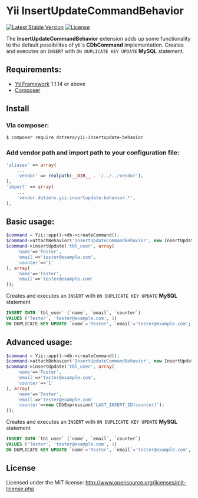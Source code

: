 # Yii InsertUpdateCommandBehavior

[![Latest Stable Version](https://poser.pugx.org/dotzero/yii-insertupdate-behavior/version)](https://packagist.org/packages/dotzero/yii-insertupdate-behavior)
[![License](https://poser.pugx.org/dotzero/yii-insertupdate-behavior/license)](https://packagist.org/packages/dotzero/yii-insertupdate-behavior)

The **InsertUpdateCommandBehavior** extension adds up some functionality to the default possibilites of yii´s **CDbCommand** implementation. Creates and executes an `INSERT` with `ON DUPLICATE KEY UPDATE` **MySQL** statement.

## Requirements:

- [Yii Framework](https://github.com/yiisoft/yii) 1.1.14 or above
- [Composer](http://getcomposer.org/doc/)

## Install

### Via composer:

```bash
$ composer require dotzero/yii-insertupdate-behavior
```

### Add vendor path and import path to your configuration file:

```php
'aliases' => array(
    ...
    'vendor' => realpath(__DIR__ . '/../../vendor'),
),
'import' => array(
    ...
    'vendor.dotzero.yii-insertupdate-behavior.*',
),
```

## Basic usage:

```php
$command = Yii::app()->db->createCommand();
$command->attachBehavior('InsertUpdateCommandBehavior', new InsertUpdateCommandBehavior);
$command->insertUpdate('tbl_user', array(
    'name'=>'Tester',
    'email'=>'tester@example.com',
    'counter'=>'1'
), array(
    'name'=>'Tester',
    'email'=>'tester@example.com'
));
```

Creates and executes an `INSERT` with `ON DUPLICATE KEY UPDATE` **MySQL** statement

```sql
INSERT INTO `tbl_user` (`name`, `email`, `counter`)
VALUES ('Tester', 'tester@example.com', 1)
ON DUPLICATE KEY UPDATE `name`='Tester', `email`='tester@example.com';
```

## Advanced usage:

```php
$command = Yii::app()->db->createCommand();
$command->attachBehavior('InsertUpdateCommandBehavior', new InsertUpdateCommandBehavior);
$command->insertUpdate('tbl_user', array(
    'name'=>'Tester',
    'email'=>'tester@example.com',
    'counter'=>'1'
), array(
    'name'=>'Tester',
    'email'=>'tester@example.com'
    'counter'=>new CDbExpression('LAST_INSERT_ID(counter)');
));
```

Creates and executes an `INSERT` with `ON DUPLICATE KEY UPDATE` **MySQL** statement

```sql
INSERT INTO `tbl_user` (`name`, `email`, `counter`)
VALUES ('Tester', 'tester@example.com', 1)
ON DUPLICATE KEY UPDATE `name`='Tester', `email`='tester@example.com', `counter`=LAST_INSERT_ID(counter);
```

## License

Licensed under the MIT license: http://www.opensource.org/licenses/mit-license.php
